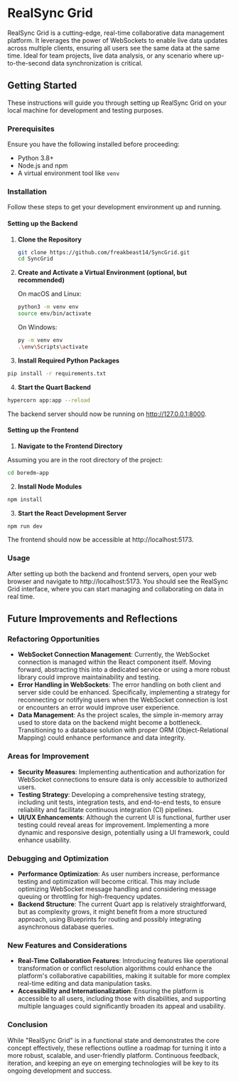 # RealSync Grid

RealSync Grid is a cutting-edge, real-time collaborative data management platform. It leverages the power of WebSockets to enable live data updates across multiple clients, ensuring all users see the same data at the same time. Ideal for team projects, live data analysis, or any scenario where up-to-the-second data synchronization is critical.

## Getting Started

These instructions will guide you through setting up RealSync Grid on your local machine for development and testing purposes.

### Prerequisites

Ensure you have the following installed before proceeding:

- Python 3.8+
- Node.js and npm
- A virtual environment tool like `venv`

### Installation

Follow these steps to get your development environment up and running.

#### Setting up the Backend

1. **Clone the Repository**

   ```bash
   git clone https://github.com/freakbeast14/SyncGrid.git
   cd SyncGrid
   ```
2. **Create and Activate a Virtual Environment (optional, but recommended)**

   On macOS and Linux:
   ```bash
   python3 -m venv env
   source env/bin/activate
   ```
   On Windows:
   ```bash
   py -m venv env
   .\env\Scripts\activate
   ```
4. **Install Required Python Packages**
```bash
pip install -r requirements.txt
```
4. **Start the Quart Backend**

```bash
hypercorn app:app --reload
```
The backend server should now be running on http://127.0.0.1:8000.

#### Setting up the Frontend
1. **Navigate to the Frontend Directory**

Assuming you are in the root directory of the project:

```bash
cd boredm-app
```
2. **Install Node Modules**

```bash
npm install
```
3. **Start the React Development Server**

```bash
npm run dev
```
The frontend should now be accessible at http://localhost:5173.

### Usage
After setting up both the backend and frontend servers, open your web browser and navigate to http://localhost:5173. You should see the RealSync Grid interface, where you can start managing and collaborating on data in real time.

## Future Improvements and Reflections

### Refactoring Opportunities

- **WebSocket Connection Management**: Currently, the WebSocket connection is managed within the React component itself. Moving forward, abstracting this into a dedicated service or using a more robust library could improve maintainability and testing.
- **Error Handling in WebSockets**: The error handling on both client and server side could be enhanced. Specifically, implementing a strategy for reconnecting or notifying users when the WebSocket connection is lost or encounters an error would improve user experience.
- **Data Management**: As the project scales, the simple in-memory array used to store data on the backend might become a bottleneck. Transitioning to a database solution with proper ORM (Object-Relational Mapping) could enhance performance and data integrity.

### Areas for Improvement

- **Security Measures**: Implementing authentication and authorization for WebSocket connections to ensure data is only accessible to authorized users.
- **Testing Strategy**: Developing a comprehensive testing strategy, including unit tests, integration tests, and end-to-end tests, to ensure reliability and facilitate continuous integration (CI) pipelines.
- **UI/UX Enhancements**: Although the current UI is functional, further user testing could reveal areas for improvement. Implementing a more dynamic and responsive design, potentially using a UI framework, could enhance usability.

### Debugging and Optimization

- **Performance Optimization**: As user numbers increase, performance testing and optimization will become critical. This may include optimizing WebSocket message handling and considering message queuing or throttling for high-frequency updates.
- **Backend Structure**: The current Quart app is relatively straightforward, but as complexity grows, it might benefit from a more structured approach, using Blueprints for routing and possibly integrating asynchronous database queries.

### New Features and Considerations

- **Real-Time Collaboration Features**: Introducing features like operational transformation or conflict resolution algorithms could enhance the platform's collaborative capabilities, making it suitable for more complex real-time editing and data manipulation tasks.
- **Accessibility and Internationalization**: Ensuring the platform is accessible to all users, including those with disabilities, and supporting multiple languages could significantly broaden its appeal and usability.

### Conclusion

While "RealSync Grid" is in a functional state and demonstrates the core concept effectively, these reflections outline a roadmap for turning it into a more robust, scalable, and user-friendly platform. Continuous feedback, iteration, and keeping an eye on emerging technologies will be key to its ongoing development and success.

